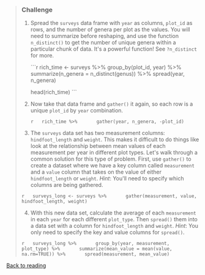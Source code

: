 > ### Challenge
>
> 1.  Spread the `surveys` data frame with `year` as columns, `plot_id`
>     as rows, and the number of genera per plot as the values. You will
>     need to summarize before reshaping, and use the function
>     `n_distinct()` to get the number of unique genera within a
>     particular chunk of data. It's a powerful function! See
>     `?n_distinct` for more.
>
>     \`\`\`r rich\_time &lt;- surveys %&gt;% group\_by(plot\_id, year)
>     %&gt;% summarize(n\_genera = n\_distinct(genus)) %&gt;%
>     spread(year, n\_genera)
>
>     head(rich\_time) \`\`\`
>
> 2.  Now take that data frame and `gather()` it again, so each row is a
>     unique `plot_id` by `year` combination.
>
>     `r   rich_time %>%       gather(year, n_genera, -plot_id)`
>
> 3.  The `surveys` data set has two measurement columns:
>     `hindfoot_length` and `weight`. This makes it difficult to do
>     things like look at the relationship between mean values of each
>     measurement per year in different plot types. Let's walk through a
>     common solution for this type of problem. First, use `gather()` to
>     create a dataset where we have a key column called `measurement`
>     and a `value` column that takes on the value of either
>     `hindfoot_length` or `weight`. *Hint*: You'll need to specify
>     which columns are being gathered.
>
> `r   surveys_long <- surveys %>%       gather(measurement, value, hindfoot_length, weight)`
>
> 4.  With this new data set, calculate the average of each
>     `measurement` in each `year` for each different `plot_type`. Then
>     `spread()` them into a data set with a column for
>     `hindfoot_length` and `weight`. *Hint*: You only need to specify
>     the key and value columns for `spread()`.
>
> `r   surveys_long %>%       group_by(year, measurement, plot_type) %>%       summarize(mean_value = mean(value, na.rm=TRUE)) %>%       spread(measurement, mean_value)`

[Back to reading](../../R-03-dplyr)
